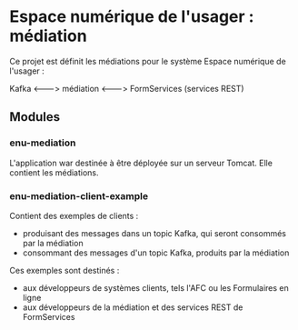 # Espace numérique de l'usager : médiation

Ce projet est définit les médiations pour le système Espace numérique de l'usager :

Kafka <---> médiation <---> FormServices (services REST)

## Modules

### enu-mediation

L'application war destinée à être déployée sur un serveur Tomcat. Elle contient les médiations.

### enu-mediation-client-example

Contient des exemples de clients :
- produisant des messages dans un topic Kafka, qui seront consommés par la médiation
- consommant des messages d'un topic Kafka, produits par la médiation

Ces exemples sont destinés :
- aux développeurs de systèmes clients, tels l'AFC ou les Formulaires en ligne
- aux développeurs de la médiation et des services REST de FormServices
